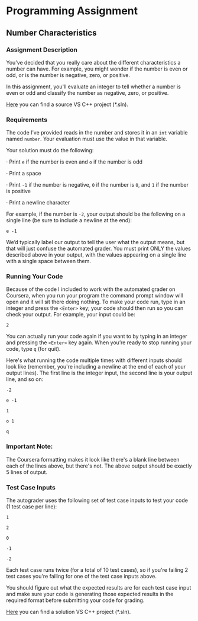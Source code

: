 # Programming Assignment
## Number Characteristics

### Assignment Description  

You’ve decided that you really care about the different characteristics a number can have. For example, you might wonder if the number is even or odd, or is the number is negative, zero, or positive.

In this assignment, you'll evaluate an integer to tell whether a number is even or odd and classify the number as negative, zero, or positive.

[Here](/Course_2_More_CPP_Programming_and_Unreal/Module_1/3_Number_Characteristics/Source/ProgrammingAssignment1.sln) you can find a source VS C++ project (*.sln).

### Requirements

The code I’ve provided reads in the number and stores it in an `int` variable named `number`. Your evaluation must use the value in that variable.

Your solution must do the following:

·        Print `e` if the number is even and `o` if the number is odd

·        Print a space

·        Print `-1` if the number is negative, `0` if the number is `0`, and `1` if the number is positive

·        Print a newline character

For example, if the number is `-2`, your output should be the following on a single line (be sure to include a newline at the end):

```
e -1
```

We’d typically label our output to tell the user what the output means, but that will just confuse the automated grader. You must print ONLY the values described above in your output, with the values appearing on a single line with a single space between them.

### Running Your Code

Because of the code I included to work with the automated grader on Coursera, when you run your program the command prompt window will open and it will sit there doing nothing. To make your code run, type in an integer and press the `<Enter>` key; your code should then run so you can check your output. For example, your input could be: 

```
2
```

You can actually run your code again if you want to by typing in an integer and pressing the `<Enter>` key again. When you’re ready to stop running your code, type `q` (for quit).

Here's what running the code multiple times with different inputs should look like (remember, you're including a newline at the end of each of your output lines). The first line is the integer input, the second line is your output line, and so on:    
```
-2

e -1

1

o 1

q
```
### Important Note: 
The Coursera formatting makes it look like there's a blank line between each of the lines above, but there's not. The above output should be exactly 5 lines of output.

### Test Case Inputs

The autograder uses the following set of test case inputs to test your code (1 test case per line):
```
1

2

0

-1

-2
```
Each test case runs twice (for a total of 10 test cases), so if you're failing 2 test cases you're failing for one of the test case inputs above.

You should figure out what the expected results are for each test case input and make sure your code is generating those expected results in the required format before submitting your code for grading.



[Here](/Course_2_More_CPP_Programming_and_Unreal/Module_1/3_Number_Characteristics/Solution/ProgrammingAssignment1.sln) you can find a solution VS C++ project (*.sln).